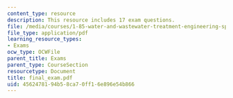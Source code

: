 ```yaml
---
content_type: resource
description: This resource includes 17 exam questions.
file: /media/courses/1-85-water-and-wastewater-treatment-engineering-spring-2006/4562478194b58ca70ff16e896e54b866_final_exam.pdf
file_type: application/pdf
learning_resource_types:
- Exams
ocw_type: OCWFile
parent_title: Exams
parent_type: CourseSection
resourcetype: Document
title: final_exam.pdf
uid: 45624781-94b5-8ca7-0ff1-6e896e54b866
---
```


